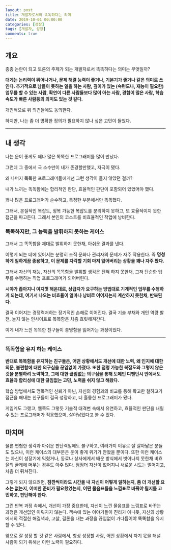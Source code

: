 ```yaml
---
layout: post
title: 개발자로서의 똑똑하다는 의미
date: 2019-10-01 00:00:00
categories: [성장]
tags: [개발자, 성장]
comments: true
---
```


## 개요

종종 논란이 되고 토론의 주제가 되는 개발자로서 똑똑하다는 의미는 무엇일까?

**대게는 논리력이 뛰어나거나, 문제 해결 능력이 좋거나, 기본기가 좋거나 같은 의미로 쓰인다.
추가적으로 남들이 못하는 일을 하는 사람, 깊이가 있는 (숙련도나, 재능이 필요한) 업무를 할 수 있는 사람, 확연이 다른 사람들보다 많이 아는 사람, 경험이 많은 사람, 학습 속도가 빠른 사람등의 의미도 있는 것 같다.**

개인적으로 위 의견들에도 동의한다.

하지만, 나는 좀 더 명확한 정의가 필요하지 않나 싶은 고민이 들었다.

---

## 내 생각

나는 운이 좋게도 꽤나 많은 똑똑한 프로그래머를 많이 만났다.

그런데 그 중에서 극 소수만이 내가 존경할만했고, 자극이 됐다.

왜 나머지 똑똑한 프로그래머들에게선 그런 생각이 들지 않았던 걸까?

내가 느끼는 똑똑함에는 합리적인 판단, 효율적인 판단이 포함되어 있었어야 했다.

꽤나 많은 프로그래머가 순수하고, 특정한 부분에서만 똑똑했다.

그래서, 본질적인 복잡도, 정복 가능한 복잡도를 분리하지 못하고, 또 효율적이지 못한 접근을 파고든다. 그래서 본인의 코스트를 비효율적인 작업에 낭비한다.

### 똑똑하지만, 그 능력을 발휘하지 못하는 케이스

그래서 그 똑똑함을 제대로 발휘하지 못한채, 아쉬운 결과를 낸다.

이렇게 되는 데에 있어서는 분명히 조직 문화나 관리자의 문제가 자주 작용한다. 즉 **멍청하게 일하게끔 종용하고, 이 문제를 자각할 기회 마저 잃어버리는 상황을 꽤나 자주 봤다.**

그래서 자신의 재능, 자신의 똑똑함을 발휘할 생각은 전혀 하지 못한채, 그저 단순한 업무를 수행하는 직업 프로그래머가 되어버린다.

**시야가 좁아지니 여지껏 해온대로, 상급자가 요구하는 방법대로 기계적인 업무를 수행하게 되는데, 여기서 나오는 비효율이 얼마나 낭비로 이어지는지 계산하지 못한채, 반복된다.**

결국 이어지는 경쟁력저하는 장기적인 손해로 이어진다. 결국 기술 부채와 개인 역량 발전, 늘지 않는 인사이트로 똑똑함은 차츰 흐릿해져간다.

이게 내가 느낀 똑똑한 친구들이 총명함을 잃어가는 과정이었다.

---

### 똑똑함을 유지 하는 케이스

**반대로 똑똑함을 유지하는 친구들은, 어떤 상황에서도 개선에 대한 노력, 왜 인지에 대한 의문, 불편함에 대한 의구심을 끊임없이 가졌다. 또한 점령 가능한 복잡도와 그렇지 않은 것을 분별하려 노력하고, 그에 대한 끊임없는 의구심을 통해 도메인 디펜던시 안에서도 효율과 합리성에 대한 끊임없는 고민, 노력을 쉬지 않고 해왔다.**

학습 방법에서도 맹목적인 신뢰가 아닌, 자신의 경험과의 비교를 통해 확고한 철하고가 접근을 해내는 친구들이 결국 성장하고, 더 훌륭한 프로그래머가 됐다.

게임계도 그랬고, 웹쪽도 그렇듯 기술적 대격변 속에서 유연하고, 효율적인 판단을 내릴 수 있는 프로그래머가 적응했으며, 살아남았다고 볼 수 있다. 

## 마치며

물론 편협한 생각과 아쉬운 판단력임에도 불구하고, 여러가지 이유로 잘 살아남은 분들도 있으나, 이런 케이스의 대부분은 운이 좋게 위기가 안왔을 뿐이다. 또한 이런 케이스는 자신이 성장기에 익혔거나, 동료나 상사에게서 배운 방식에서 벗어나지 못한채 비효율의 굴레에 머무는 경우도 아주 많다.
점점더 자신이 없어지니 새로운 시도는 멀어지고, 차츰 더 뒤쳐진다. 

그렇게 되지 않으려면, **잠깐씩이라도 시간을 내 자신이 어떻게 일하는지, 좀 더 개선할 요소는 없는지, 어떠한 준비가 필요했었는지, 어떤 물음표들을 느낌표로 바꿔야 될지를 고민하고, 판단해야 한다.**

그런 반복 과정 속에서, 개선이 가장 중요한데, 자신이 느낀 물음표를 느낌표로 바꾸는 과정은 개선없인 이뤄지지 않는다. 책속에 있는 이야기들이 진리가 아니듯, 자신의 상황에서의 적절한 해결책과, 고찰, 결론을 내는 과정을 끊임없이 가다듬어야 똑똑함을 유지 할 수 있다.

앞으로 잘 성장 할 것 같은 사람에서, 항상 성장할 사람, 어떤 상황에서 자기 몫을 해낼 사람이 되기 위해선 이런 노력이 필요하다.

